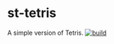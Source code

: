 # st-tetris
A simple version of Tetris.
[![build](https://github.com/SchumakerTeamStudios/st-tetris/actions/workflows/build_jar.yml/badge.svg)](https://github.com/SchumakerTeamStudios/st-tetris/actions/workflows/build_jar.yml)
